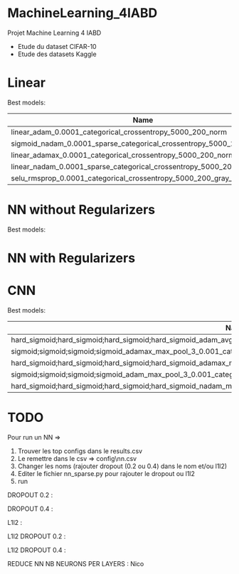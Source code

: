 # MachineLearning_4IABD
Projet Machine Learning 4 IABD

 - Etude du dataset CIFAR-10
 - Etude des datasets Kaggle


# Linear

Best  models:

| Name                                                                   | Val_accuracy      | Val_loss         |
|------------------------------------------------------------------------|-------------------|------------------|
| linear_adam_0.0001_categorical_crossentropy_5000_200_norm              | 0.187600002       | 2.155102015      |
| sigmoid_nadam_0.0001_sparse_categorical_crossentropy_5000_200_norm     | 0.180000007       | 2.22626543       |
| linear_adamax_0.0001_categorical_crossentropy_5000_200_norm            | 0.177599996       | 2.117193222      |
| linear_nadam_0.0001_sparse_categorical_crossentropy_5000_200_gray_norm | 0.177599996328354 | 2.21883940696716 |
| selu_rmsprop_0.0001_categorical_crossentropy_5000_200_gray_norm        | 0.177100002765656 | 2.20988273620605 |

# NN without Regularizers

Best  models:

# NN with Regularizers


# CNN

Best  models:

| Name                                                                                                                     | Val_accuracy | Val_loss    |
|--------------------------------------------------------------------------------------------------------------------------|--------------|-------------|
| hard_sigmoid;hard_sigmoid;hard_sigmoid;hard_sigmoid_adam_avg_pool_3_0.001_categorical_crossentropy_500_600_86;86;86;86   | 0.776499987  | 0.657149494 |
| sigmoid;sigmoid;sigmoid;sigmoid_adamax_max_pool_3_0.001_categorical_crossentropy_500_600_86;86;86;86                     | 0.761300027  | 0.71304363  |
| hard_sigmoid;hard_sigmoid;hard_sigmoid;hard_sigmoid_adamax_max_pool_3_0.001_categorical_crossentropy_500_600_86;86;86;86 | 0.760699987  | 0.922477245 |
| sigmoid;sigmoid;sigmoid;sigmoid_adam_max_pool_3_0.001_categorical_crossentropy_500_600_86;86;86;86                       | 0.758400023  | 1.016017795 |
| hard_sigmoid;hard_sigmoid;hard_sigmoid;hard_sigmoid_nadam_max_pool_3_0.001_categorical_crossentropy_500_600_86;86;86;86  | 0.757600009  | 1.011644244 |

# TODO

Pour run un NN =>
1) Trouver les top configs dans le results.csv
2) Le remettre dans le csv => config\nn.csv
3) Changer les noms (rajouter dropout (0.2 ou 0.4) dans le nom et/ou l1l2)
4) Editer le fichier nn_sparse.py pour rajouter le dropout ou l1l2 
5) run



DROPOUT 0.2 :

DROPOUT 0.4 :

L1l2  :

L1l2 DROPOUT 0.2 :

L1l2 DROPOUT 0.4 :

REDUCE NN NB NEURONS PER LAYERS : Nico
